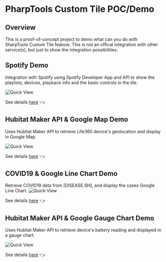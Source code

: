 # PharpTools Custom Tile POC/Demo

## Overview
This is a proof-of-concept project to demo what can you do with SharpTools Custom Tile feature. This is not an offical integration with other service(s), but just to show the integration possibilities.

## Spotify Demo
Integration with Spotify using Spotify Developer App and API to show the playlists, devices, playback info and the basic controls in the tile. 

![Quick View](/Spotify%20Demo/assets/quick_view.png)

See details [here](/Spotify%20Demo/README.md) 👈

## Hubitat Maker API & Google Map Demo
Uses Hubitat Maker API to retrieve Life360 device's geolocation and display in Google Map.

![Quick View](/Google%20Map%20Demo/assets/location_tracker_tile.png)

See details [here](/Google%20Map%20Demo/README.md) 👈

## COVID19 & Google Line Chart Demo
Retrieve COVID19 data from [DISEASE.SH], and display the cases Google Line Chart.
![Quick View](/Google%20Line%20Chart%20Demo/assets/covid_chart_tile.png)

See details [here](/Google%20Line%20Chart%20Demo/README.md) 👈

## Hubitat Maker API & Google Gauge Chart Demo
Uses Hubitat Maker API to retrieve device's battery reading and displayed in a gauge chart.

![Quick View](/Google%20Gauge%20Chart%20Demo/assets/gauge_tile.png)

See details [here](/Google%20Gauge%20Chart%20Demo/README.md) 👈
